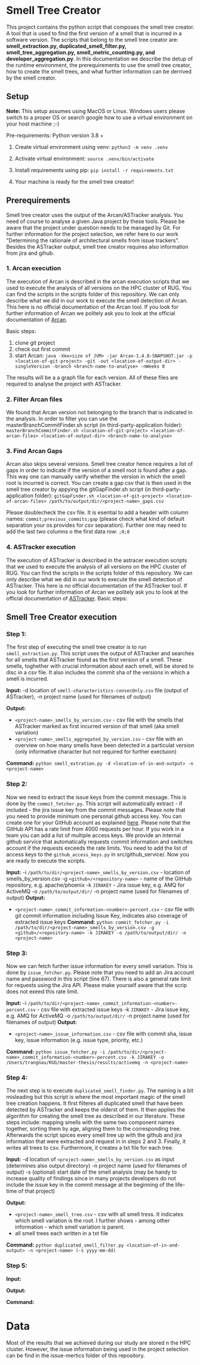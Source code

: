 # Smell Tree Creator

This project contains the python script that composes the smell tree creator. A tool that is used to find the first version of a smell that is incurred in a software version. The scripts that belong to the smell tree creator are: **smell_extraction.py, duplicated_smell_filter.py, smell_tree_aggregation.py, smell_metric_counting.py, and developer_aggregation.py**. In this documentation we describe the detup of the runtime environment, the prerequirements to use the smell tree creator, how to create the smell trees, and what further information can be derrived by the smell creator.

## Setup

**Note:** This setup assumes using MacOS or Linux. Windows users please switch to a proper OS or search google how to use a virtual environment on your host machine ;-)

Pre-requirements: Python version 3.8 +

1. Create virtual environment using venv: `python3 -m venv .venv`

2. Activate virtual environment: `source .venv/bin/activate`

3. Install requirements using pip: `pip install -r requirements.txt`

4. Your machine is ready for the smell tree creator!

## Prerequirements
Smell tree creator uses the output of the Arcan/ASTracker analysis. You need of course to analyse a given Java project by these tools. Please be aware that the project under question needs to be managed by Git. For further information for the project selection, we refer here to our work "Determining the rationale of architectural smells from issue trackers". Besides the ASTracker output, smell tree creator requires also information from jira and gihub.

### 1. Arcan execution
The execution of Arcan is described in the arcan execution scripts that we used to execute the analysis of all versions on the HPC cluster of RUG. You can find the scripts in the scripts folder of this repository. We can only describe what we did in our work to execute the smell detection of Arcan. This here is no official documentation of the Arcan tool. If you look for further information of Arcan we politely ask you to look at the official documentation of [Arcan](https://gitlab.com/essere.lab.public/arcan).

Basic steps:
1. clone git project
2. check out first commit
3. start Arcan:
  `java -Xmx<size of JVM> -jar Arcan-1.4.0-SNAPSHOT.jar -p <location-of-git-project> -git -out <location-of-output-dir> -singleVersion -branch <branch-name-to-analyse> -nWeeks 0`
  
The results will be a a graph file for each version. All of these files are required to analyse the project with ASTracker.

### 2. Filter Arcan files
We found that Arcan version not belonging to the branch that is indicated in the analysis. In order to filter you can use the masterBranchCommitFinder.sh script (in third-party-application folder):
`masterBranchCommitFinder.sh <location-of-git-project> <location-of-arcan-files> <location-of-output-dir> <branch-name-to-analyse>`

### 3. Find Arcan Gaps
Arcan also skips several versions. Smell tree creator hence requires a list of gaps in order to indicate if the version of a smell root is found after a gap. This way one can manually varify whether the version in which the smell root is incurred is correct. You can create a gap csv that is then used in the smell tree creator by appying the gitGapFinder.sh script (in third-party-application folder):
`gitGapFinder.sh <location-of-git-project> <location-of-arcan-files> /path/to/output/dir/<project-name>_gaps.csv`

Please doublecheck the csv file. It is esential to add a header with column names: `commit;previous_commits;gap` (please check what kind of default separation your os provides for csv separation). Further one may need to add the last two columns o the first data row: `;0;0`


### 4. ASTracker execution
The execution of ASTracker is described in the astracer execution scripts that we used to execute the analysis of all versions on the HPC cluster of RUG. You can find the scripts in the scripts folder of this repository. We can only describe what we did in our work to execute the smell detection of ASTracker. This here is no official documentation of the ASTracker tool. If you look for further information of Arcan we politely ask you to look at the official documentation of [ASTracker](https://github.com/darius-sas/astracker).
Basic steps:

## Smell Tree Creator execution

### Step 1:
The first step of executing the smell tree creator is to run `smell_extraction.py`. This script uses the output of ASTracker and searches for all smells that ASTracker found as the first version of a smell. These smells, toghether with crucial information about each smell, will be stored to disc in a csv file. It also includes the commit sha of the versions in which a smell is incurred.

**Input:** 
-d  location of `smell-characteristics-consecOnly.csv` file (output of ASTracker), 
-n  project name (used for filenames of output)

**Output:**
-  `<project-name>_smells_by_version.csv` - csv file with the smells that ASTracker marked as first incurred version of that smell (aka smell variation)
-  `<project-name>_smells_aggregated_by_version.csv` - csv file with an overview on how many smells have been detected in a particulat version (only informative character but not required for further exectuion)

**Command:**
`python smell_extration.py -d <location-of-in-and-output> -n <project-name>`

### Step 2:
Now we need to extract the issue keys from the commit message. This is done by the `commit_fetcher.py`. This script will automatically extract - if included - the jira issue key from the commit messages. Please note that you need to provide minimum one personal github access key. You can create one for your GitHub account as explained [here](https://docs.github.com/en/github/authenticating-to-github/creating-a-personal-access-token). Please note that the GitHub API has a rate limit from 4000 requests per hour. If you work in a team you can add a list of multiple access keys. We provide an internal github service that automatically requests commit information and switches account if the requests exceeds the rate limits. You need to add the list of access keys to the `github_access_keys.py` in src/github_service/. Now you are ready to execute the scripts.

**Input:**
-i `/path/to/dir/<project-name>_smells_by_version.csv` - location of smells_by_version.csv
-g `<github>/<repository-name>` - name of the GitHub repository, e.g. apache/phoenix
-k `JIRAKEY` - Jira issue key, e.g. AMQ for ActiveMQ
-o `/path/to/output/dir/`
-n project name (used for filenames of output)
**Output:**
- `<project-name>_commit_information-<number>-percent.csv` - csv file with git commit information including Issue Key, indicates also coverage of extracted issue keys
**Command:**
`python commit_fetcher.py -i /path/to/dir/<project-name>_smells_by_version.csv -g <github>/<repository-name> -k JIRAKEY -o /path/to/output/dir/ -n <project-name>`


### Step 3:
Now we can fetch further issue information for every smell variation. This is done by `issue_fetcher.py`. Please note that you need to add an Jira account name and password in this script (line 67). There is also a general rate limit for requests using the Jira API. Please make yourself aware that the scrip does not exeed this rate limit.

**Input:**
-i `/path/to/dir/<project-name>_commit_information-<number>-percent.csv` - csv file with extracted issue keys
-k `JIRAKEY` - Jira issue key, e.g. AMQ for ActiveMQ
-o `/path/to/output/dir/`
-n project name (used for filenames of output)
**Output:**
- `<project-name>_issue_information.csv` - csv file with commit sha, issue key, issue information (e.g. issue type, priority, etc.)


**Command:**
`python issue_fetcher.py -i /path/to/dir/<project-name>_commit_information-<number>-percent.csv -k JIRAKEY -o /Users/trangnau/RUG/master-thesis/results/activemq -n <project-name>`


### Step 4:
The next step is to execute `duplicated_smell_finder.py`. The naming is a bit misleading but this script is where the most important magic of the smell tree creation happens. It first filteres all duplicated smell that have been detected by ASTracker and keeps the olderst of them. It then applies the algorithm for creating the smell tree as described in our literature. These steps include: mapping smells with the same two component names together, sorting them by age, aligning them to the corresponding tree. Afterwards the script spices every smell tree up with the github and jira information that were extracted and request in in steps 2 and 3. Finally, it writes all trees to csv. Furthermore, it creates a txt file for each tree.

**Input:**
-d location of `<project-name>_smells_by_version.csv` as input (determines also output directory)
-n project name (used for filenames of output)
-s (optional) start date of the smell analysis (may be handy to increase quality of findings since in many projects developers do not include the issue key in the commit message at the beginning of the life-time of that project)

**Output:**
- `<project-name>_smell_tree.csv` - csv with all smell tress. It indicates which smell variation is the root. I further shows - among other information - which smell variation is parent.
- all smell trees each written in a txt file

**Command:**
`python duplicated_smell_filter.py <location-of-in-and-output> -n <project-name> (-s yyyy-mm-dd)`



### Step 5:

**Input:**

**Output:**

**Command:**

# Data
Most of the results that we achieved during our study are stored n the HPC cluster. However, the issue information being used in the project selection can be find in the issue-mertics folder of this repository.
